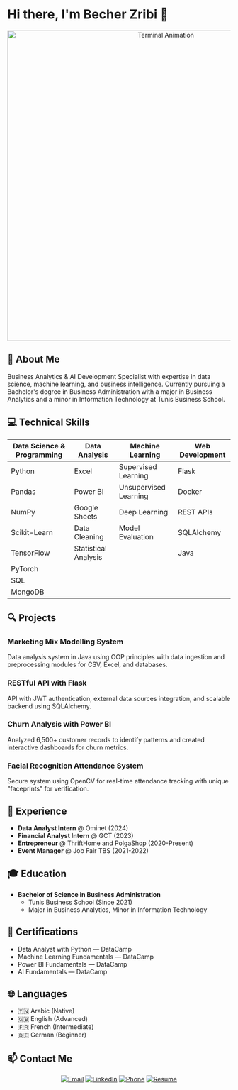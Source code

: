 # Hi there, I'm Becher Zribi 👋

<div align="center">
  <img src="https://your-terminal-animation.gif" alt="Terminal Animation" width="700px" />
</div>

## 🚀 About Me

Business Analytics & AI Development Specialist with expertise in data science, machine learning, and business intelligence. Currently pursuing a Bachelor's degree in Business Administration with a major in Business Analytics and a minor in Information Technology at Tunis Business School.

## 💻 Technical Skills

<div align="center">
  
  | Data Science & Programming | Data Analysis | Machine Learning | Web Development |
  |---------------------------|--------------|-----------------|-----------------|
  | Python                    | Excel        | Supervised Learning | Flask        |
  | Pandas                    | Power BI     | Unsupervised Learning | Docker      |
  | NumPy                     | Google Sheets | Deep Learning    | REST APIs      |
  | Scikit-Learn              | Data Cleaning | Model Evaluation | SQLAlchemy     |
  | TensorFlow                | Statistical Analysis |           | Java           |
  | PyTorch                   |              |                  |                 |
  | SQL                       |              |                  |                 |
  | MongoDB                   |              |                  |                 |
  
</div>

## 🔍 Projects

### Marketing Mix Modelling System
Data analysis system in Java using OOP principles with data ingestion and preprocessing modules for CSV, Excel, and databases.

### RESTful API with Flask
API with JWT authentication, external data sources integration, and scalable backend using SQLAlchemy.

### Churn Analysis with Power BI
Analyzed 6,500+ customer records to identify patterns and created interactive dashboards for churn metrics.

### Facial Recognition Attendance System
Secure system using OpenCV for real-time attendance tracking with unique "faceprints" for verification.

## 🏢 Experience

- **Data Analyst Intern** @ Ominet (2024)
- **Financial Analyst Intern** @ GCT (2023)
- **Entrepreneur** @ ThriftHome and PolgaShop (2020-Present)
- **Event Manager** @ Job Fair TBS (2021-2022)

## 🎓 Education

- **Bachelor of Science in Business Administration**
  - Tunis Business School (Since 2021)
  - Major in Business Analytics, Minor in Information Technology

## 📜 Certifications

- Data Analyst with Python — DataCamp
- Machine Learning Fundamentals — DataCamp
- Power BI Fundamentals — DataCamp
- AI Fundamentals — DataCamp

## 🌐 Languages

- 🇹🇳 Arabic (Native)
- 🇬🇧 English (Advanced)
- 🇫🇷 French (Intermediate)
- 🇩🇪 German (Beginner)

## 📫 Contact Me

<div align="center">
  
  [![Email](https://img.shields.io/badge/Email-zribibecher.tn%40gmail.com-blue?style=for-the-badge&logo=gmail)](mailto:zribibecher.tn@gmail.com)
  [![LinkedIn](https://img.shields.io/badge/LinkedIn-becher--zribi-blue?style=for-the-badge&logo=linkedin)](https://www.linkedin.com/in/becher-zribi)
  [![Phone](https://img.shields.io/badge/Phone-%2B216%2020%20399%20216-green?style=for-the-badge&logo=whatsapp)](tel:+21620399216)
  [![Resume](https://img.shields.io/badge/Resume-Download%20PDF-red?style=for-the-badge&logo=adobe-acrobat-reader)](https://github.com/becherzribi/BecherZribi/blob/61e73cded124d20d1bd985b0d0a266f05d7f8ab3/Becher_Zribi_Resume.pdf)
  
</div>


